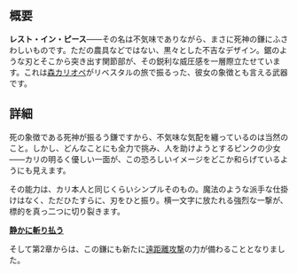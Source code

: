 <!-- title: レスト・イン・ピース -->
<!-- quote: 私の太もも？触るな、鎌があるんだぞ！ -->
<!-- chapters: -1 -->
<!-- images: (カリが初めてレスト・イン・ピースを振るう姿), (インベントリに映るレスト・イン・ピース), (レスト・イン・ピースの能力が発動した瞬間) -->
<!-- model: true -->

## 概要

**レスト・イン・ピース**――その名は不気味でありながら、まさに死神の鎌にふさわしいものです。ただの農具などではない、黒々とした不吉なデザイン。鋸のような刃とそこから突き出す関節部が、その鋭利な威圧感を一層際立たせています。これは[森カリオペ](#entry:calli-entry)がリベスタルの旅で振るった、彼女の象徴とも言える武器です。

## 詳細

死の象徴である死神が振るう鎌ですから、不気味な気配を纏っているのは当然のこと。しかし、どんなことにも全力で挑み、人を助けようとするピンクの少女――カリの明るく優しい一面が、この恐ろしいイメージをどこか和らげているようにも見えます。

その能力は、カリ本人と同じくらいシンプルそのもの。魔法のような派手な仕掛けはなく、ただひたすらに、刃をひと振り。横一文字に放たれる強烈な一撃が、標的を真っ二つに切り裂きます。

[**静かに斬り払う**](#embed:https://www.youtube.com/live/xE3JQ1R2DdU?si=EKcdRzMaDtl6p37Z&t=5787)

そして第2章からは、この鎌にも新たに[遠距離攻撃](#entry:revelations-entry)の力が備わることとなりました。